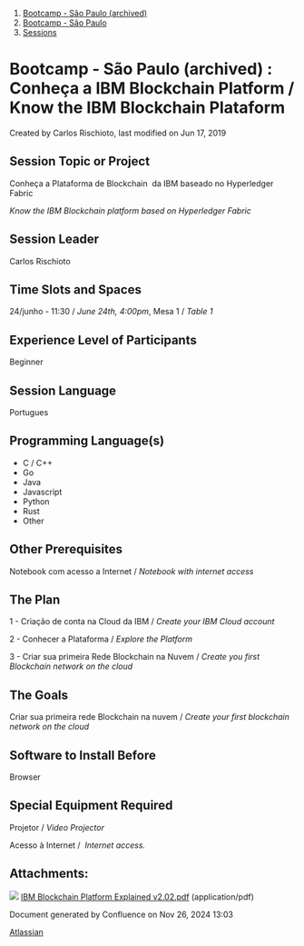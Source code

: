 1. [Bootcamp - São Paulo (archived)](index.html)
2. [Bootcamp - São Paulo](18874376.html)
3. [Sessions](Sessions_18874398.html)

# Bootcamp - São Paulo (archived) : Conheça a IBM Blockchain Platform / Know the IBM Blockchain Plataform

Created by Carlos Rischioto, last modified on Jun 17, 2019

## Session Topic or Project

Conheça a Plataforma de Blockchain  da IBM baseado no Hyperledger Fabric

*Know the IBM Blockchain platform based on Hyperledger Fabric*

## Session Leader

Carlos Rischioto

## Time Slots and Spaces

24/junho - 11:30 / *June 24th, 4:00pm*, Mesa 1 / *Table 1*

## Experience Level of Participants

Beginner

## Session Language

Portugues

## Programming Language(s)

- C / C++
- Go
- Java
- Javascript
- Python
- Rust
- Other

## Other Prerequisites

Notebook com acesso a Internet / *Notebook with internet access*

## The Plan

1 - Criação de conta na Cloud da IBM / *Create your IBM Cloud account*

2 - Conhecer a Plataforma / *Explore the Platform*

3 - Criar sua primeira Rede Blockchain na Nuvem / *Create you first Blockchain network on the cloud*

## The Goals

Criar sua primeira rede Blockchain na nuvem / *Create your first blockchain network on the cloud*

## Software to Install Before

Browser

## Special Equipment Required

Projetor / *Video Projector*

Acesso à Internet /  *Internet access.*

## Attachments:

![](images/icons/bullet_blue.gif) [IBM Blockchain Platform Explained v2.02.pdf](attachments/18874808/18874990.pdf) (application/pdf)

Document generated by Confluence on Nov 26, 2024 13:03

[Atlassian](http://www.atlassian.com/)
